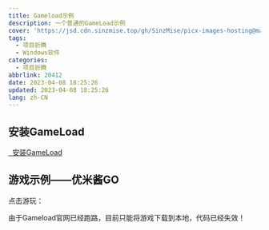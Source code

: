```yaml
---
title: Gameload示例
description: 一个普通的GameLoad示例
cover: 'https://jsd.cdn.sinzmise.top/gh/SinzMise/picx-images-hosting@master/6624169a523e7.ic3h96k1t.webp'
tags:
  - 项目折腾
  - Windows软件
categories: 
  - 项目折腾
abbrlink: 20412
date: 2023-04-08 18:25:26
updated: 2023-04-08 18:25:26
lang: zh-CN
---
```

## 安装GameLoad

<a href="https://files.blog.sinzmise.top/unity3d/gameload.exe" class="css-button post-button-gameload"><i class="fa-solid fa-arrows-rotate"></i>&nbsp;&nbsp;安装GameLoad</a>


## 游戏示例——优米酱GO

点击游玩：

由于Gameload官网已经跑路，目前只能将游戏下载到本地，代码已经失效！
